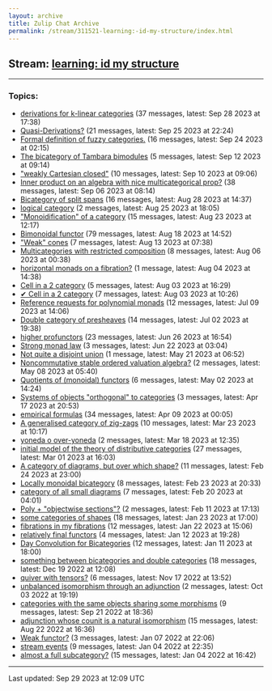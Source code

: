 ```yaml
---
layout: archive
title: Zulip Chat Archive
permalink: /stream/311521-learning:-id-my-structure/index.html
---
```


## Stream: [learning: id my structure](https://mattecapu.github.io/ct-zulip-archive/stream/311521-learning:-id-my-structure/index.html)
---

### Topics:

* [derivations for k-linear categories](topic/topic_derivations.20for.20k-linear.20categories.html) (37 messages, latest: Sep 28 2023 at 17:38)
* [Quasi-Derivations?](topic/topic_Quasi-Derivations.3F.html) (21 messages, latest: Sep 25 2023 at 22:24)
* [Formal definition of fuzzy categories.](topic/topic_Formal.20definition.20of.20fuzzy.20categories.2E.html) (16 messages, latest: Sep 24 2023 at 02:15)
* [The bicategory of Tambara bimodules](topic/topic_The.20bicategory.20of.20Tambara.20bimodules.html) (5 messages, latest: Sep 12 2023 at 09:14)
* ["weakly Cartesian closed"](topic/topic_.22weakly.20Cartesian.20closed.22.html) (10 messages, latest: Sep 10 2023 at 09:06)
* [Inner product on an algebra with nice multicategorical prop?](topic/topic_Inner.20product.20on.20an.20algebra.20with.20nice.20multicategorical.20prop.3F.html) (38 messages, latest: Sep 06 2023 at 08:14)
* [Bicategory of split spans](topic/topic_Bicategory.20of.20split.20spans.html) (16 messages, latest: Aug 28 2023 at 14:37)
* [logical category](topic/topic_logical.20category.html) (2 messages, latest: Aug 25 2023 at 18:05)
* ["Monoidification" of a category](topic/topic_.22Monoidification.22.20of.20a.20category.html) (15 messages, latest: Aug 23 2023 at 12:17)
* [Bimonoidal functor](topic/topic_Bimonoidal.20functor.html) (79 messages, latest: Aug 18 2023 at 14:52)
* ["Weak" cones](topic/topic_.22Weak.22.20cones.html) (7 messages, latest: Aug 13 2023 at 07:38)
* [Multicategories with restricted composition](topic/topic_Multicategories.20with.20restricted.20composition.html) (8 messages, latest: Aug 06 2023 at 00:38)
* [horizontal monads on a fibration?](topic/topic_horizontal.20monads.20on.20a.20fibration.3F.html) (1 message, latest: Aug 04 2023 at 14:38)
* [Cell in a 2 category](topic/topic_Cell.20in.20a.202.20category.html) (5 messages, latest: Aug 03 2023 at 16:29)
* [✔ Cell in a 2 category](topic/topic_.E2.9C.94.20Cell.20in.20a.202.20category.html) (7 messages, latest: Aug 03 2023 at 10:26)
* [Reference requests for polynomial monads](topic/topic_Reference.20requests.20for.20polynomial.20monads.html) (12 messages, latest: Jul 09 2023 at 14:06)
* [Double category of presheaves](topic/topic_Double.20category.20of.20presheaves.html) (14 messages, latest: Jul 02 2023 at 19:38)
* [higher profunctors](topic/topic_higher.20profunctors.html) (23 messages, latest: Jun 26 2023 at 16:54)
* [Strong monad law](topic/topic_Strong.20monad.20law.html) (3 messages, latest: Jun 22 2023 at 03:04)
* [Not quite a disjoint union](topic/topic_Not.20quite.20a.20disjoint.20union.html) (1 message, latest: May 21 2023 at 06:52)
* [Noncommutative stable ordered valuation algebra?](topic/topic_Noncommutative.20stable.20ordered.20valuation.20algebra.3F.html) (2 messages, latest: May 08 2023 at 05:40)
* [Quotients of (monoidal) functors](topic/topic_Quotients.20of.20(monoidal).20functors.html) (6 messages, latest: May 02 2023 at 14:24)
* [Systems of objects "orthogonal" to categories](topic/topic_Systems.20of.20objects.20.22orthogonal.22.20to.20categories.html) (3 messages, latest: Apr 17 2023 at 20:53)
* [empirical formulas](topic/topic_empirical.20formulas.html) (34 messages, latest: Apr 09 2023 at 00:05)
* [A generalised category of zig-zags](topic/topic_A.20generalised.20category.20of.20zig-zags.html) (10 messages, latest: Mar 23 2023 at 10:17)
* [yoneda o over-yoneda](topic/topic_yoneda.20o.20over-yoneda.html) (2 messages, latest: Mar 18 2023 at 12:35)
* [initial model of the theory of distributive categories](topic/topic_initial.20model.20of.20the.20theory.20of.20distributive.20categories.html) (27 messages, latest: Mar 01 2023 at 16:03)
* [A category of diagrams, but over which shape?](topic/topic_A.20category.20of.20diagrams.2C.20but.20over.20which.20shape.3F.html) (11 messages, latest: Feb 24 2023 at 23:00)
* [Locally monoidal bicategory](topic/topic_Locally.20monoidal.20bicategory.html) (8 messages, latest: Feb 23 2023 at 20:33)
* [category of all small diagrams](topic/topic_category.20of.20all.20small.20diagrams.html) (7 messages, latest: Feb 20 2023 at 04:01)
* [Poly + "objectwise sections"?](topic/topic_Poly.20.2B.20.22objectwise.20sections.22.3F.html) (2 messages, latest: Feb 11 2023 at 17:13)
* [some categories of shapes](topic/topic_some.20categories.20of.20shapes.html) (18 messages, latest: Jan 23 2023 at 17:00)
* [fibrations in my fibrations](topic/topic_fibrations.20in.20my.20fibrations.html) (12 messages, latest: Jan 22 2023 at 15:06)
* [relatively final functors](topic/topic_relatively.20final.20functors.html) (4 messages, latest: Jan 12 2023 at 19:28)
* [Day Convolution for Bicategories](topic/topic_Day.20Convolution.20for.20Bicategories.html) (12 messages, latest: Jan 11 2023 at 18:00)
* [something between bicategories and double categories](topic/topic_something.20between.20bicategories.20and.20double.20categories.html) (18 messages, latest: Dec 19 2022 at 12:08)
* [quiver with tensors?](topic/topic_quiver.20with.20tensors.3F.html) (6 messages, latest: Nov 17 2022 at 13:52)
* [unbalanced isomorphism through an adjunction](topic/topic_unbalanced.20isomorphism.20through.20an.20adjunction.html) (2 messages, latest: Oct 03 2022 at 19:19)
* [categories with the same objects sharing some morphisms](topic/topic_categories.20with.20the.20same.20objects.20sharing.20some.20morphisms.html) (9 messages, latest: Sep 21 2022 at 18:36)
* [adjunction whose counit is a natural isomorphism](topic/topic_adjunction.20whose.20counit.20is.20a.20natural.20isomorphism.html) (15 messages, latest: Aug 22 2022 at 16:36)
* [Weak functor?](topic/topic_Weak.20functor.3F.html) (3 messages, latest: Jan 07 2022 at 22:06)
* [stream events](topic/topic_stream.20events.html) (9 messages, latest: Jan 04 2022 at 22:35)
* [almost a full subcategory?](topic/topic_almost.20a.20full.20subcategory.3F.html) (15 messages, latest: Jan 04 2022 at 16:42)

<hr><p>Last updated: Sep 29 2023 at 12:09 UTC</p>